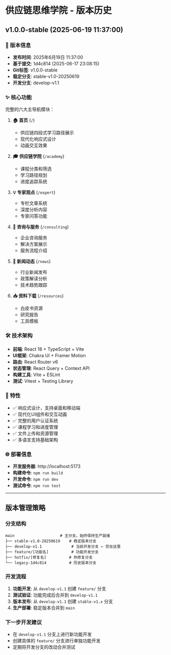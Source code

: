 # 供应链思维学院 - 版本历史

## v1.0.0-stable (2025-06-19 11:37:00)

### 🎯 版本信息
- **发布时间**: 2025年6月19日 11:37:00
- **基于提交**: 1d4c814 (2025-06-17 23:08:15)
- **Git标签**: v1.0.0-stable
- **稳定分支**: stable-v1.0-20250619
- **开发分支**: develop-v1.1

### ✨ 核心功能
完整的六大主导航模块：

1. **🏠 首页** (`/`)
   - 供应链四段式学习路径展示
   - 现代化响应式设计
   - 动画交互效果

2. **🎓 供应链学院** (`/academy`)
   - 课程分类和筛选
   - 学习路径规划
   - 进度追踪系统

3. **💡 专家观点** (`/expert`)
   - 专栏文章系统
   - 深度分析内容
   - 专家问答功能

4. **🤝 咨询与服务** (`/consulting`)
   - 企业咨询服务
   - 解决方案展示
   - 服务流程介绍

5. **📰 新闻动态** (`/news`)
   - 行业新闻发布
   - 政策解读分析
   - 技术趋势跟踪

6. **📥 资料下载** (`/resources`)
   - 白皮书资源
   - 研究报告
   - 工具模板

### 🛠️ 技术架构
- **前端**: React 18 + TypeScript + Vite
- **UI框架**: Chakra UI + Framer Motion
- **路由**: React Router v6
- **状态管理**: React Query + Context API
- **构建工具**: Vite + ESLint
- **测试**: Vitest + Testing Library

### 📱 特性
- ✅ 响应式设计，支持桌面和移动端
- ✅ 现代化UI组件和交互动画
- ✅ 完整的用户认证系统
- ✅ 课程学习和进度管理
- ✅ 文件上传和资源管理
- ✅ 多语言支持基础架构

### 🌐 部署信息
- **开发服务器**: http://localhost:5173
- **构建命令**: `npm run build`
- **开发命令**: `npm run dev`
- **测试命令**: `npm run test`

---

## 版本管理策略

### 分支结构
```
main                    # 主分支，始终保持生产就绪
├── stable-v1.0-20250619    # 稳定版本分支
├── develop-v1.1             # 当前开发分支 ← 您在这里
├── feature/[功能名]          # 功能开发分支
├── hotfix/[修复名]          # 热修复分支
└── legacy-1d4c814          # 历史版本分支
```

### 开发流程
1. **功能开发**: 从 `develop-v1.1` 创建 `feature/` 分支
2. **测试验证**: 功能完成后合并到 `develop-v1.1`
3. **版本发布**: 从 `develop-v1.1` 创建 `stable-v1.x` 分支
4. **生产部署**: 稳定版本合并到 `main`

### 下一步开发建议
- 在 `develop-v1.1` 分支上进行新功能开发
- 创建具体的 `feature/` 分支进行单独功能开发
- 定期将开发分支的改动合并测试 